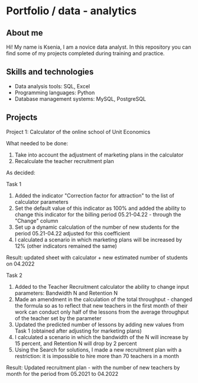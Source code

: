 # Portfolio / data - analytics
## About me

<p> Hi! My name is Ksenia, I am a novice data analyst. In this repository you can find some of my projects completed during training and practice. </p>

## Skills and technologies

<ul> 
  <li> Data analysis tools: SQL, Excel </li>
  <li> Programming languages: Python </li>
  <li> Database management systems: MySQL, PostgreSQL </li> </ul>
  
## Projects

<p> Project 1: Calculator of the online school of Unit Economics </p>

<p> What needed to be done: </p>
<ol>
  <li>Take into account the adjustment of marketing plans in the calculator</li>
  <li>Recalculate the teacher recruitment plan</li>
</ol>

<p> As decided: </p>
<p> Task 1 </p>
<ol>
  <li> Added the indicator "Correction factor for attraction" to the list of calculator parameters </li>
  <li> Set the default value of this indicator as 100% and added the ability to change this indicator for the billing period 05.21-04.22 - through the "Change" column </li>
  <li> Set up a dynamic calculation of the number of new students for the period 05.21-04.22 adjusted for this coefficient </li>
  <li> I calculated a scenario in which marketing plans will be increased by 12% (other indicators remained the same) </li>
</ol>
<p> Result: updated sheet with calculator + new estimated number of students on 04.2022 </p>
<p> Task 2 </p>
<ol> 
  <li> Added to the Teacher Recruitment calculator the ability to change input parameters: Bandwidth N and Retention N </li>
  <li> Made an amendment in the calculation of the total throughput - changed the formula so as to reflect that new teachers in the first month of their work can conduct only half of the lessons from the average throughput of the teacher set by the parameter </li>
  <li> Updated the predicted number of lessons by adding new values from Task 1 (obtained after adjusting for marketing plans) </li>
  <li> I calculated a scenario in which the bandwidth of the N will increase by 15 percent, and Retention N will drop by 2 percent </li>
  <li> Using the Search for solutions, I made a new recruitment plan with a restriction: it is impossible to hire more than 70 teachers in a month </li>
</ol>
<p> Result: Updated recruitment plan - with the number of new teachers by month for the period from 05.2021 to 04.2022 </p>

